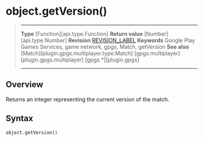 # object.getVersion()

> --------------------- ------------------------------------------------------------------------------------------
> __Type__              [Function][api.type.Function]
> __Return value__      [Number][api.type.Number]
> __Revision__          [REVISION_LABEL](REVISION_URL)
> __Keywords__          Google Play Games Services, game network, gpgs, Match, getVersion
> __See also__          [Match][plugin.gpgs.multiplayer.type.Match]
>						[gpgs.multiplayer][plugin.gpgs.multiplayer]
>                       [gpgs.*][plugin.gpgs]
> --------------------- ------------------------------------------------------------------------------------------

## Overview

Returns an integer representing the current version of the match.

## Syntax

	object.getVersion()